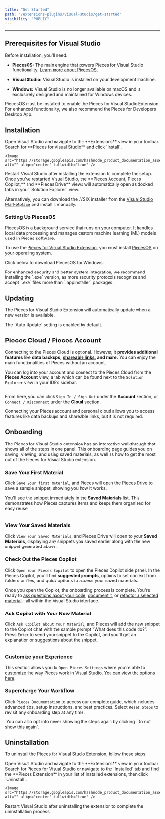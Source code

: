 ```yaml
---
title: "Get Started"
path: "/extensions-plugins/visual-studio/get-started"
visibility: "PUBLIC"
---
```

***

## Prerequisites for Visual Studio

Before installation, you'll need:

* **PiecesOS:** The main engine that powers Pieces for Visual Studio functionality. [Learn more about PiecesOS.](https://docs.pieces.app/products/core-dependencies/pieces-os)

* **Visual Studio:** Visual Studio is installed on your development machine.

* **Windows:** Visual Studio is no longer available on macOS and is exclusively designed and maintained for Windows devices.

<Callout type="alert">
  PiecesOS must be installed to enable the Pieces for Visual Studio Extension. For enhanced functionality, we also recommend the Pieces for Developers Desktop App.
</Callout>

## Installation

<Steps>
  <Step title="Extensions">
    Open Visual Studio and navigate to the **Extensions** view in your toolbar.
  </Step>

  <Step title="Search for the Pieces Extension">
    Search for **Pieces for Visual Studio** and click `Install`.

    <Image src="https://storage.googleapis.com/hashnode_product_documentation_assets/visual_studio_extension_assets/get_started/hovering_install.png" alt="" align="center" fullwidth="true" />
  </Step>

  <Step title="Restart">
    Restart Visual Studio after installing the extension to complete the setup.
  </Step>

  <Step title="Use the Pieces for Visual Studio Extension">
    Once you’ve restarted Visual Studio, the **Pieces Account, Pieces Copilot,** and **Pieces Drive** views will automatically open as docked tabs in your `Solution Explorer` view.
  </Step>
</Steps>

Alternatively, you can download the .VSIX installer from the <a target="_blank" href="https://marketplace.visualstudio.com/items?itemName=MeshIntelligentTechnologiesInc.PiecesVisualStudio">Visual Studio Marketplace</a> and install it manually.

### Setting Up PiecesOS

PiecesOS is a background service that runs on your computer. It handles local data processing and manages custom machine learning (ML) models used in Pieces software.

To use the <a target="_blank" href="https://marketplace.visualstudio.com/items?itemName=MeshIntelligentTechnologiesInc.pieces-vscode">Pieces for Visual Studio Extension</a>, you must install <a target="_blank" href="https://docs.pieces.app/products/core-dependencies/pieces-os">PiecesOS</a> on your operating system.

Click below to download PiecesOS for Windows.

<get-started-windows />

<Callout type="tip">
  For enhanced security and better system integration, we recommend installing the `.exe` version, as more security protocols recognize and accept `.exe` files more than `.appinstaller` packages.
</Callout>

## Updating

The Pieces for Visual Studio Extension will automatically update when a new version is available.

<Callout type="tip">
  The `Auto Update` setting is enabled by default.
</Callout>

## Pieces Cloud / Pieces Account

Connecting to the Pieces Cloud is optional. However, it **provides additional features** like **data backups,** [**shareable links**](https://docs.pieces.app/products/extensions-plugins/visual-studio/drive/sharing)**, and more.** You can enjoy the main functionalities of Pieces without an account.

You can log into your account and connect to the Pieces Cloud from the **Pieces Account** view, a tab which can be found next to the `Solution Explorer` view in your IDE’s sidebar.

<Image src="https://storage.googleapis.com/hashnode_product_documentation_assets/visual_studio_extension_assets/get_started/pieces_account_view.png" alt="" align="center" fullwidth="true" />

From here, you can click `Sign In / Sign Out` under the **Account** section, or `Connect / Disconnect` under the **Cloud** section.

Connecting your Pieces account and personal cloud allows you to access features like data backups and shareable links, but it is not required.

## Onboarding

The Pieces for Visual Studio extension has an interactive walkthrough that shows all of the steps in one panel. This onboarding page guides you on saving, viewing, and using saved materials, as well as how to get the most out of the Pieces for Visual Studio extension.

### Save Your First Material

Click `Save your first material`, and Pieces will open the [Pieces Drive](https://docs.pieces.app/products/extensions-plugins/visual-studio/drive) to save a sample snippet, showing you how it works.

You'll see the snippet immediately in the **Saved Materials** list. This demonstrates how Pieces captures items and keeps them organized for easy reuse.

<Image src="https://storage.googleapis.com/hashnode_product_documentation_assets/visual_studio_extension_assets/get_started/saving_first_material.png" alt="" align="center" fullwidth="true" />

### View Your Saved Materials

Click `View Your Saved Materials`, and Pieces Drive will open to your **Saved Materials**, displaying any snippets you saved earlier along with the new snippet generated above.

### Check Out the Pieces Copilot

Click `Open Your Pieces Copilot` to open the Pieces Copilot side panel. In the Pieces Copilot, you'll find **suggested prompts**, options to set context from folders or files, and quick options to access your saved materials.

Once you open the Copilot, the onboarding process is complete. You're ready to [ask questions about your code](https://docs.pieces.app/products/extensions-plugins/visual-studio/copilot/chat), [document it](https://docs.pieces.app/products/extensions-plugins/visual-studio/copilot/documenting-code), or [refactor a selected material](https://docs.pieces.app/products/extensions-plugins/visual-studio/copilot/refactoring)—all within the Visual Studio interface.

### Ask Copilot with Your New Material

Click `Ask Copilot about Your Material`, and Pieces will add the new snippet to the Copilot chat with the sample prompt “What does this code do?”. Press `Enter` to send your snippet to the Copilot, and you'll get an explanation or suggestions about the snippet.

<Image src="https://storage.googleapis.com/hashnode_product_documentation_assets/visual_studio_extension_assets/get_started/opening_test_snippet.gif" alt="" align="center" fullwidth="true" />

### Customize your Experience

This section allows you to `Open Pieces Settings` where you’re able to customize the way Pieces work in Visual Studio. [You can view the options here](https://docs.pieces.app/products/extensions-plugins/visual-studio/configuration).

### Supercharge Your Workflow

Click `Pieces Documentation` to access our complete guide, which includes advanced tips, setup instructions, and best practices. Select `Reset Steps` to revisit any onboarding step at any time.

<Image src="https://storage.googleapis.com/hashnode_product_documentation_assets/visual_studio_extension_assets/get_started/supercharge_workflow.png" alt="" align="center" fullwidth="true" />

<Callout type="info">
  You can also opt into never showing the steps again by clicking `Do not show this again`.
</Callout>

## Uninstallation

To uninstall the Pieces for Visual Studio Extension, follow these steps:

<Steps>
  <Step title="Extensions">
    Open Visual Studio and navigate to the **Extensions** view in your toolbar
  </Step>

  <Step title="Search for the Pieces Extension">
    Search for Pieces for Visual Studio or navigate to the `Installed` tab and find the **Pieces Extension** in your list of installed extensions, then click `Uninstall`.

    <Image src="https://storage.googleapis.com/hashnode_product_documentation_assets/visual_studio_extension_assets/get_started/visual_studio_extension_in_ide.png" alt="" align="center" fullwidth="true" />
  </Step>

  <Step title="Restart">
    Restart Visual Studio after uninstalling the extension to complete the uninstallation process
  </Step>
</Steps>
